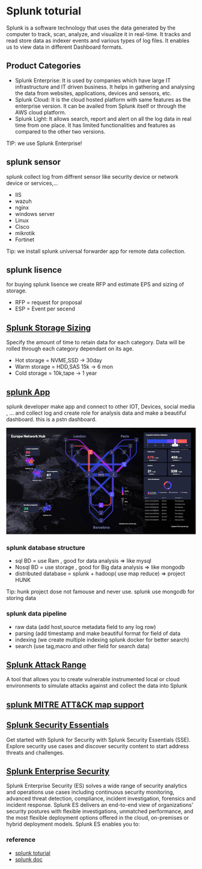 # Splunk toturial
Splunk is a software technology that uses the data generated by the computer to track, scan, analyze, and visualize it in real-time. It tracks and read store data as indexer events and various types of log files. It enables us to view data in different Dashboard formats.

## Product Categories
* Splunk Enterprise:  It is used by companies which have large IT infrastructure and IT driven business. It helps in gathering and analysing the data from websites, applications, devices and sensors, etc.
* Splunk Cloud:  It is the cloud hosted platform with same features as the enterprise version. It can be availed from Splunk itself or through the AWS cloud platform.
* Splunk Light:  It allows search, report and alert on all the log data in real time from one place. It has limited functionalities and features as compared to the other two versions.

TIP: we use Splunk Enterprise!

## splunk sensor
splunk collect log from diffrent sensor like security device or network device or services,...
* IIS
* wazuh
* nginx
* windows server
* Linux
* Cisco
* mikrotik
* Fortinet

Tip: we install splunk universal forwarder app for remote data collection.

## splunk lisence
for buying splunk lisence we create RFP and estimate EPS and sizing of storage.
* RFP = request for proposal
* ESP = Event per secend

## [Splunk Storage Sizing](https://splunk-sizing.appspot.com/)
Specify the amount of time to retain data for each category. Data will be rolled through each category dependant on its age.

* Hot storage  = NVME,SSD -> 30day
* Warm storage = HDD,SAS 15k  -> 6 mon
* Cold storage = 10k,tape  -> 1 year

## [splunk App](https://splunkbase.splunk.com/app/4710/)
splunk developer make app and connect to other IOT, Devices, social media , ... and collect log and create role for analysis data and make a beautiful dashboard. this is a pstn dashboard.

<img src="/img/2.png" />


### splunk database structure
* sql BD = use Ram , good for data analysis => like mysql
* Nosql BD = use storage , good for Big data analysis => like mongodb
* distributed database = splunk + hadoop( use map reduce) => project HUNK

Tip: hunk project dose not famouse and never use. splunk use mongodb for storing data

### splunk data pipeline
* raw data (add host,source metadata field to any log row)
* parsing (add timestamp and make beautiful format for field of data 
* indexing (we create multiple indexing splunk docker for better search)
* search (use tag,macro and other field for search data)




## [Splunk Attack Range](https://github.com/splunk/attack_range)
A tool that allows you to create vulnerable instrumented local or cloud environments to simulate attacks against and collect the data into Splunk


## [splunk MITRE ATT&CK map support](https://mitremap.splunkresearch.com/)



## [Splunk Security Essentials](https://splunkbase.splunk.com/app/3435/)
Get started with Splunk for Security with Splunk Security Essentials (SSE). Explore security use cases and discover security content to start address threats and challenges.

## [Splunk Enterprise Security](https://splunkbase.splunk.com/app/263/)
Splunk Enterprise Security (ES) solves a wide range of security analytics and operations use cases including continuous security monitoring, advanced threat detection, compliance, incident investigation, forensics and incident response. Splunk ES delivers an end-to-end view of organizations’ security postures with flexible investigations, unmatched performance, and the most flexible deployment options offered in the cloud, on-premises or hybrid deployment models. Splunk ES enables you to:


### reference
* [splunk toturial](https://www.tutorialspoint.com/splunk/index.htm)
* [splunk doc](https://docs.splunk.com/Documentation/SSE/3.5.0/ReleaseNotes/Enhancements)


